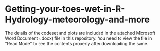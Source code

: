# Getting-your-toes-wet-in-R-Hydrology-meteorology-and-more

The details of the codeset and plots are included in the attached Microsoft Word Document (.docx) file in this repository. 
You need to view the file in "Read Mode" to see the contents properly after downloading the same.
